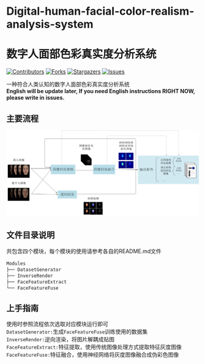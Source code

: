 <!--
 * @Author: lyh
 * @Date: 2022-05-19 22:17:19
 * @LastEditors: lyh
 * @LastEditTime: 2022-05-20 16:47:35
 * @FilePath: /Digital-human-facial-color-realism-analysis-system/README.md
 * @Description: 
 * 
 * Copyright (c) 2022 by lyh, All Rights Reserved. 
-->
# Digital-human-facial-color-realism-analysis-system
# 数字人面部色彩真实度分析系统

[![Contributors][contributors-shield]][contributors-url]
[![Forks][forks-shield]][forks-url]
[![Stargazers][stars-shield]][stars-url]
[![Issues][issues-shield]][issues-url]

一种符合人类认知的数字人面部色彩真实度分析系统  
 __English will be update later, If you need English instructions RIGHT NOW, please write in issues.__

## 主要流程
![image](ReadMePics/total_pipline.png)
## 文件目录说明
共包含四个模块，每个模块的使用请参考各自的README.md文件
```
Modules
├── DatasetGenerator
├── InverseRender
├── FaceFeatureExtract
└── FaceFeatureFuse
```

## 上手指南
使用时参照流程依次选取对应模块运行即可   
```DatasetGenerator:```生成```FaceFeatureFuse```训练使用的数据集    
```InverseRender:```逆向渲染，将图片解耦成贴图   
```FaceFeatureExtract:```特征提取，使用传统图像处理方式提取特征灰度图像 
```FaceFeatureFuse:```特征融合，使用神经网络将灰度图像融合成伪彩色图像

<!-- links -->
[your-project-path]:lyhdtc/Digital-human-facial-color-realism-analysis-system
[contributors-shield]: https://img.shields.io/github/contributors/lyhdtc/Digital-human-facial-color-realism-analysis-system.svg?style=flat-square
[contributors-url]: https://github.com/lyhdtc/Digital-human-facial-color-realism-analysis-system/graphs/contributors
[forks-shield]: https://img.shields.io/github/forks/lyhdtc/Digital-human-facial-color-realism-analysis-system.svg?style=flat-square
[forks-url]: https://github.com/lyhdtc/Digital-human-facial-color-realism-analysis-system/network/members
[stars-shield]: https://img.shields.io/github/stars/lyhdtc/Digital-human-facial-color-realism-analysis-system.svg?style=flat-square
[stars-url]: https://github.com/lyhdtc/Digital-human-facial-color-realism-analysis-system/stargazers
[issues-shield]: https://img.shields.io/github/issues/lyhdtc/Digital-human-facial-color-realism-analysis-system.svg?style=flat-square
[issues-url]: https://img.shields.io/github/issues/lyhdtc/Digital-human-facial-color-realism-analysis-system.svg

